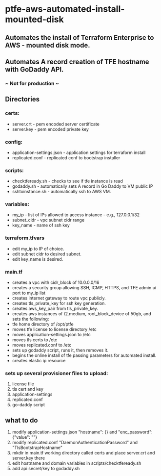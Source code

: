 # ptfe-aws-automated-install-mounted-disk
## Automates the install of Terraform Enterprise to AWS - mounted disk mode.
## Automates A record creation of TFE hostname with GoDaddy API.

### ~ Not for production ~

## Directories

### certs:
* server.crt - pem encoded server certificate
* server.key - pem encoded private key

### config:
* application-settings.json - application settings for terraform install
* replicated.conf - replicated conf to bootstrap installer

### scripts:
* checktfeready.sh - checks to see if tfe instance is read
* godaddy.sh - automatically sets A record in Go Daddy to VM public IP
* sshtoinstance.sh - automatically ssh to AWS VM.

### variables:
* my_ip - list of IPs allowed to access instance - e.g., 127.0.0.1/32
* subnet_cidr - vpc subnet cidr range
* key_name - name of ssh key

### terraform.tfvars
* edit my_ip to IP of choice.
* edit subnet cidr to desired subnet.
* edit key_name is desired.

### main.tf
* creates a vpc with cidr_block of 10.0.0.0/16
* creates a security group allowing SSH, ICMP, HTTPS, and TFE admin ui port to my_ip list
* creates internet gateway to route vpc publicly.
* creates tls_private_key for ssh key generation.
* creates aws_key_pair from tls_private_key.
* creates aws instances of t2.medium, root_block_device of 50gb, and sets the following:
* tfe home directory of /opt/ptfe
* moves tfe license to license directory /etc
* moves application-settings.json to /etc
* moves tls certs to /etc
* moves replicated.conf to /etc
* sets up godaddy script, runs it, then removes it.
* begins the online install of tfe passing parameters for automated install.
* creates elastic ip resource

### sets up several provisioner files to upload:
1. license file
2. tls cert and key
3. application-settings
4. replicated.conf
5. go-daddy script

## what to do
1. modify application-settings.json "hostname": {} and "enc_password": {"value": ""}
2. modify replicated.conf "DaemonAuthenticationPassword" and "TlsBootstrapHostname"
3. mkdir in main.tf working directory called certs and place server.crt and server.key there
4. edit hostname and domain variables in scripts/checktfeready.sh
5. add api secret/key to godaddy.sh
